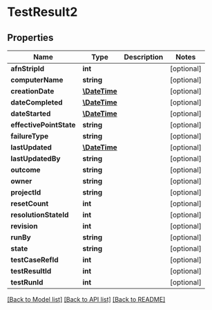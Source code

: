# TestResult2

## Properties
Name | Type | Description | Notes
------------ | ------------- | ------------- | -------------
**afnStripId** | **int** |  | [optional] 
**computerName** | **string** |  | [optional] 
**creationDate** | [**\DateTime**](\DateTime.md) |  | [optional] 
**dateCompleted** | [**\DateTime**](\DateTime.md) |  | [optional] 
**dateStarted** | [**\DateTime**](\DateTime.md) |  | [optional] 
**effectivePointState** | **string** |  | [optional] 
**failureType** | **string** |  | [optional] 
**lastUpdated** | [**\DateTime**](\DateTime.md) |  | [optional] 
**lastUpdatedBy** | **string** |  | [optional] 
**outcome** | **string** |  | [optional] 
**owner** | **string** |  | [optional] 
**projectId** | **string** |  | [optional] 
**resetCount** | **int** |  | [optional] 
**resolutionStateId** | **int** |  | [optional] 
**revision** | **int** |  | [optional] 
**runBy** | **string** |  | [optional] 
**state** | **string** |  | [optional] 
**testCaseRefId** | **int** |  | [optional] 
**testResultId** | **int** |  | [optional] 
**testRunId** | **int** |  | [optional] 

[[Back to Model list]](../README.md#documentation-for-models) [[Back to API list]](../README.md#documentation-for-api-endpoints) [[Back to README]](../README.md)


